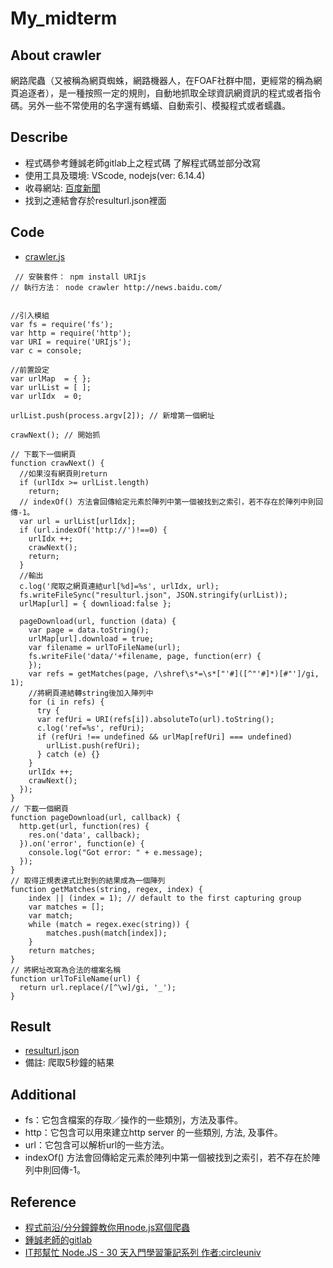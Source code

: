 # My_midterm

## About crawler
網路爬蟲（又被稱為網頁蜘蛛，網路機器人，在FOAF社群中間，更經常的稱為網頁追逐者），是一種按照一定的規則，自動地抓取全球資訊網資訊的程式或者指令碼。另外一些不常使用的名字還有螞蟻、自動索引、模擬程式或者蠕蟲。

## Describe 
* 程式碼參考鍾誠老師gitlab上之程式碼 了解程式碼並部分改寫
* 使用工具及環境: VScode, nodejs(ver: 6.14.4)
* 收尋網站: [百度新聞](http://news.baidu.com/)
* 找到之連結會存於resulturl.json裡面
## Code
* [crawler.js](https://github.com/cycyucheng1010/ws109a/blob/master/crawler/crawler.js)
```
 // 安裝套件： npm install URIjs
// 執行方法： node crawler http://news.baidu.com/


//引入模組
var fs = require('fs');
var http = require('http');
var URI = require('URIjs');
var c = console;

//前置設定
var urlMap  = { };
var urlList = [ ];
var urlIdx  = 0;

urlList.push(process.argv[2]); // 新增第一個網址

crawNext(); // 開始抓

// 下載下一個網頁
function crawNext() { 
  //如果沒有網頁則return
  if (urlIdx >= urlList.length) 
    return;
  // indexOf() 方法會回傳給定元素於陣列中第一個被找到之索引，若不存在於陣列中則回傳-1。
  var url = urlList[urlIdx];
  if (url.indexOf('http://')!==0) {
    urlIdx ++;
    crawNext();
    return;
  }
  //輸出
  c.log('爬取之網頁連結url[%d]=%s', urlIdx, url);
  fs.writeFileSync("resulturl.json", JSON.stringify(urlList));
  urlMap[url] = { downlioad:false };

  pageDownload(url, function (data) {
    var page = data.toString();
    urlMap[url].download = true;
    var filename = urlToFileName(url);
    fs.writeFile('data/'+filename, page, function(err) {
    });
    var refs = getMatches(page, /\shref\s*=\s*["'#]([^"'#]*)[#"']/gi, 1);
    //將網頁連結轉string後加入陣列中
    for (i in refs) {
      try {
      var refUri = URI(refs[i]).absoluteTo(url).toString();
      c.log('ref=%s', refUri);
      if (refUri !== undefined && urlMap[refUri] === undefined)
        urlList.push(refUri);
      } catch (e) {}
    }
    urlIdx ++;
    crawNext();
  });
}
// 下載一個網頁
function pageDownload(url, callback) {
  http.get(url, function(res) {
    res.on('data', callback);
  }).on('error', function(e) {
    console.log("Got error: " + e.message);
  });
}
// 取得正規表達式比對到的結果成為一個陣列
function getMatches(string, regex, index) {
    index || (index = 1); // default to the first capturing group
    var matches = [];
    var match;
    while (match = regex.exec(string)) {
        matches.push(match[index]);
    }
    return matches;
}
// 將網址改寫為合法的檔案名稱
function urlToFileName(url) {
  return url.replace(/[^\w]/gi, '_');
}
```
## Result
* [resulturl.json](https://github.com/cycyucheng1010/ws109a/blob/master/crawler/resulturl.json)
* 備註: 爬取5秒鐘的結果
## Additional
* fs：它包含檔案的存取／操作的一些類別，方法及事件。
* http：它包含可以用來建立http server 的一些類別, 方法, 及事件。 
* url：它包含可以解析url的一些方法。
* indexOf() 方法會回傳給定元素於陣列中第一個被找到之索引，若不存在於陣列中則回傳-1。
## Reference
* [程式前沿/分分鐘鐘教你用node.js寫個爬蟲](https://codertw.com/ios/20272/#outline__1)
* [鍾誠老師的gitlab](https://gitlab.com/ccckmit/course/-/wikis/%E9%99%B3%E9%8D%BE%E8%AA%A0/%E6%9B%B8%E7%B1%8D/%E7%B6%B2%E7%AB%99%E8%A8%AD%E8%A8%88/httpCrawler)
* [IT邦幫忙 Node.JS - 30 天入門學習筆記系列 作者:circleuniv](https://ithelp.ithome.com.tw/articles/10185302)
